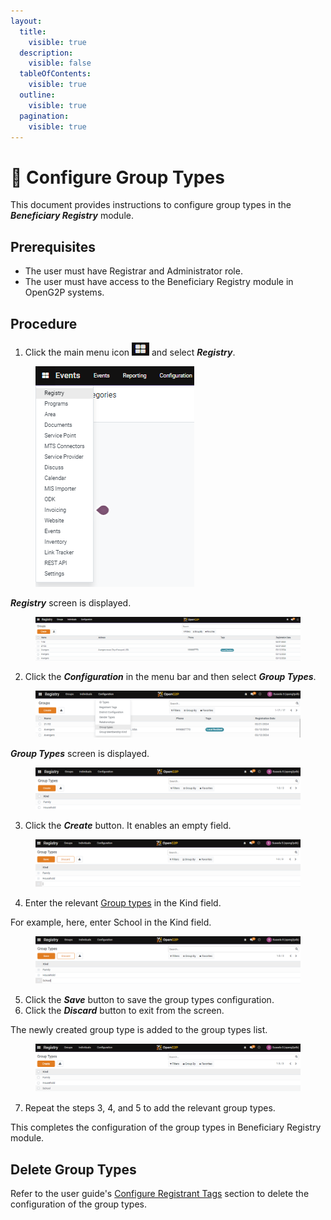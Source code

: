 ```yaml
---
layout:
  title:
    visible: true
  description:
    visible: false
  tableOfContents:
    visible: true
  outline:
    visible: true
  pagination:
    visible: true
---
```


# 📔 Configure Group Types

This document provides instructions to configure group types in the _**Beneficiary Registry**_ module.

## Prerequisites

* The user must have Registrar and Administrator role.
* The user must have access to the Beneficiary Registry module in OpenG2P systems.

## Procedure

1. Click the main menu icon ![](../../../../../../.gitbook/assets/main-menu.png) and select _**Registry**_.

<figure><img src="../../../../../../.gitbook/assets/main-menu-registry.png" alt=""><figcaption></figcaption></figure>

_**Registry**_ screen is displayed.

<figure><img src="../../../../../../.gitbook/assets/registry.png" alt=""><figcaption></figcaption></figure>

2. Click the _**Configuration**_ in the menu bar and then select _**Group Types**_.

<figure><img src="../../../../../../.gitbook/assets/group-type-config-br.png" alt=""><figcaption></figcaption></figure>

_**Group Types**_ screen is displayed.

<figure><img src="../../../../../../.gitbook/assets/group-type-config-screen-br.png" alt=""><figcaption></figcaption></figure>

3. Click the _**Create**_ button. It enables an empty field.

<figure><img src="../../../../../../.gitbook/assets/group-type-config-new-field-br.png" alt=""><figcaption></figcaption></figure>

4. Enter the relevant [Group types](../../#group-types) in the Kind field.

For example, here, enter School in the Kind field.



<figure><img src="../../../../../../.gitbook/assets/group-type-fill-field-br (1).png" alt=""><figcaption></figcaption></figure>

5. Click the _**Save**_ button to save the group types configuration.
6. Click the _**Discard**_ button to exit from the screen.

The newly created group type is added to the group types list.

<figure><img src="../../../../../../.gitbook/assets/group-type-list-br.png" alt=""><figcaption></figcaption></figure>

7. Repeat the steps 3, 4, and 5 to add the relevant group types.

This completes the configuration of the group types in Beneficiary Registry module.

## Delete Group Types

Refer to the user guide's [Configure Registrant Tags](configure-registrant-tags.md#delete-registrant-tags) section to delete the configuration of the group types.
